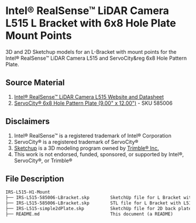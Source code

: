 # Intel&reg; RealSense&trade; LiDAR Camera L515 L Bracket with 6x8 Hole Plate Mount Points

3D and 2D Sketchup models for an L-Bracket with mount points for the Intel&reg; RealSense&trade; LiDAR Camera L515 and ServoCity&reg 6x8 Hole Pattern Plate.

## Source Material

1. [Intel&reg; RealSense&trade; LiDAR Camera L515 Website and Datasheet](https://www.intelrealsense.com/lidar-camera-l515/)
2. [ServoCity&reg; 6x8 Hole Pattern Plate (9.00" x 12.00")](https://www.servocity.com/9-x-12-aluminum-pattern-plate/) - SKU 585006

## Disclaimers

1. Intel&reg; RealSense&trade; is a registered trademark of Intel&reg; Corporation
2. ServoCity&reg; is a registered trademark of ServoCity&reg;
3. [Sketchup](https://www.sketchup.com/) is a 3D modeling program owned by [Trimble&reg; Inc.](https://www.trimble.com/)
4. This work is not endorsed, funded, sponsored, or supported by Intel&reg;, ServoCity&reg;, or Trimble&reg;

## File Description

```txt
IRS-L515-H1-Mount
├── IRS-L515-585006-LBracket.skp        SketchUp file for L Bracket with L515 and 585006 mount points  
├── IRS-L515-585006-LBracket.skp        STL file for L Bracket with L515 and 585006 mount points  
├── IRS-L515-simple2dPlate.skp          SketchUp file for 2D back plate for L515 - no 585006 mount points
├── README.md                           This document (a README)
```
